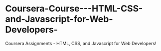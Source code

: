 # Coursera-Course---HTML-CSS-and-Javascript-for-Web-Developers-
Coursera Assignments - HTML, CSS, and Javascript for Web Developers!
